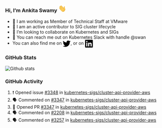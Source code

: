 ### Hi, I’m Ankita Swamy <img src="svg/wave.gif" width="25px"> 

- 💼 I am working as Member of Technical Staff at VMware
- 👀 I am an active contributor to SIG cluster lifecycle 
- 💞️ I’m looking to collaborate on Kubernetes and SIGs
- 💬 You can reach me out on Kubernetes Slack with handle @swan
- You can also find me on <a href="https://twitter.com/SwamyAnkita" target="blank"><img align="center" src="https://raw.githubusercontent.com/Ankitasw/Ankitasw/master/svg/twitter.svg" alt="Ankitasw" height="25" width="25" color="#1DA1f2" /></a>, or on <a href="https://www.linkedin.com/in/Ankitaswamy/" target="blank"><img align="center" src="https://raw.githubusercontent.com/Ankitasw/Ankitasw/master/svg/linkedin.svg" alt="Ankitasw" height="25" width="25" /></a>

### GitHub Stats
![Github stats](https://github-readme-stats.vercel.app/api?username=Ankitasw&count_private=true&show_icons=true&theme=tokyonight)

### GitHub Activity 
<!--START_SECTION:activity-->
1. ❗️ Opened issue [#3348](https://github.com/kubernetes-sigs/cluster-api-provider-aws/issues/3348) in [kubernetes-sigs/cluster-api-provider-aws](https://github.com/kubernetes-sigs/cluster-api-provider-aws)
2. 🗣 Commented on [#3347](https://github.com/kubernetes-sigs/cluster-api-provider-aws/issues/3347) in [kubernetes-sigs/cluster-api-provider-aws](https://github.com/kubernetes-sigs/cluster-api-provider-aws)
3. 💪 Opened PR [#3347](https://github.com/kubernetes-sigs/cluster-api-provider-aws/pull/3347) in [kubernetes-sigs/cluster-api-provider-aws](https://github.com/kubernetes-sigs/cluster-api-provider-aws)
4. 🗣 Commented on [#2208](https://github.com/kubernetes-sigs/cluster-api-provider-aws/issues/2208) in [kubernetes-sigs/cluster-api-provider-aws](https://github.com/kubernetes-sigs/cluster-api-provider-aws)
5. 🗣 Commented on [#3257](https://github.com/kubernetes-sigs/cluster-api-provider-aws/issues/3257) in [kubernetes-sigs/cluster-api-provider-aws](https://github.com/kubernetes-sigs/cluster-api-provider-aws)
<!--END_SECTION:activity-->
